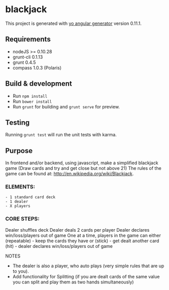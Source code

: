 # blackjack

This project is generated with [yo angular generator](https://github.com/yeoman/generator-angular)
version 0.11.1.

## Requirements

- nodeJS >= 0.10.28
- grunt-cli 0.1.13
- grunt 0.4.5
- compass 1.0.3 (Polaris)

## Build & development
- Run `npm install`
- Run `bower install`
- Run `grunt` for building and `grunt serve` for preview.

## Testing

Running `grunt test` will run the unit tests with karma.


## Purpose

In frontend and/or backend, using javascript, make a simplified blackjack game (Draw cards and try and get close but not above 21)
The rules of the game can be found at: http://en.wikipedia.org/wiki/Blackjack.

### ELEMENTS:
	- 1 standard card deck
	- 1 dealer
	- X players

### CORE STEPS:
Dealer shuffles deck
Dealer deals 2 cards per player
Dealer declares win/loss/players out of game
One at a time, players in the game can either (repeatable)
	- keep the cards they have or (stick)
 	- get dealt another card (hit)
 	- dealer declares win/loss/players out of game


NOTES
-   The dealer is also a player, who auto plays (very simple rules that are up to you).
-   Add functionality for Splitting (if you are dealt cards of the same value you can split and play them as two hands simultaneously)
